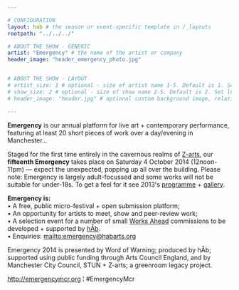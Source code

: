 ```yaml
---

# CONFIGURATION
layout: hab # the season or event-specific template in /_layouts
rootpath: "../../../"

# ABOUT THE SHOW - GENERIC
artist: "Emergency" # the name of the artist or company
header_image: "header_emergency_photo.jpg"   


# ABOUT THE SHOW - LAYOUT
# artist_size: 1 # optional - size of artist name 1-5. Default is 1. Set longer names to lower values
# show_size: 2 # optional - size of show name 2-5. Default is 2. Set longer names to lower values
# header_image: "header.jpg" # optional custom background image, relative to current page

---
```

**Emergency** is our annual platform for live art + contemporary performance, featuring at least 20 short pieces of work over a day/evening in Manchester… 
             
Staged for the first time entirely in the cavernous realms of [Z-arts](http://www.z-arts.org/about-us/getting-here), our **fifteenth Emergency** takes place on Saturday 4 October 2014 (12noon-11pm) — expect the unexpected, popping up all over the building. Please note: Emergency is largely adult-focussed and some works will not be suitable for under-18s. To get a feel for it see 2013's [programme](/archive/2013-emergency) + [gallery](/galleries/2013-emergency).        
      
**Emergency is:**    
• A free, public micro-festival + open submission platform;   
• An opportunity for artists to meet, show and peer-review work;      
• A selection event for a number of small [Works Ahead](/hab/worksahead) commissions to be developed + supported by [hÅb](/hab).            
• Enquiries: <mailto:emergency@habarts.org>        
        
Emergency 2014 is presented by Word of Warning; produced by hÅb; supported using public funding through Arts Council England, and by Manchester City Council, STUN + Z-arts; a greenroom legacy project.        
        
<http://emergencymcr.org> ¦ #EmergencyMcr       
